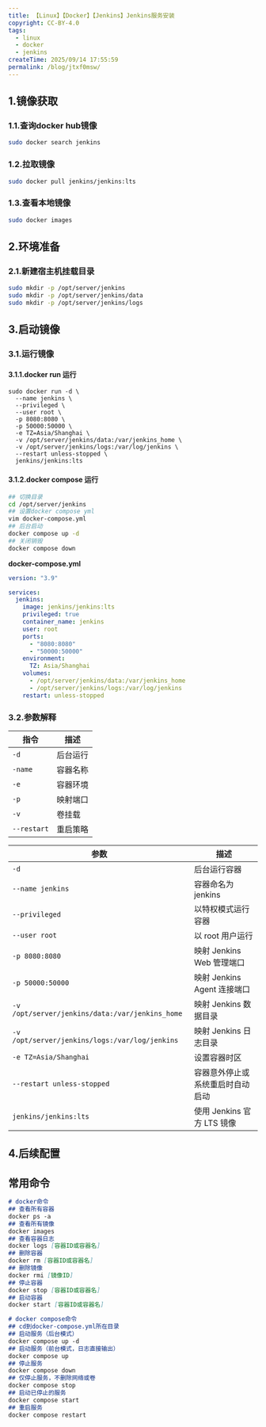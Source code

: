 ```yaml
---
title: 【Linux】【Docker】【Jenkins】Jenkins服务安装
copyright: CC-BY-4.0
tags:
  - linux
  - docker
  - jenkins
createTime: 2025/09/14 17:55:59
permalink: /blog/jtxf0msw/
---
```


## 1.镜像获取

### 1.1.查询docker hub镜像

```bash
sudo docker search jenkins
```

### 1.2.拉取镜像

```bash
sudo docker pull jenkins/jenkins:lts
```

### 1.3.查看本地镜像

```bash
sudo docker images
```

## 2.环境准备
### 2.1.新建宿主机挂载目录

```bash
sudo mkdir -p /opt/server/jenkins
sudo mkdir -p /opt/server/jenkins/data
sudo mkdir -p /opt/server/jenkins/logs
```

## 3.启动镜像

### 3.1.运行镜像
#### 3.1.1.docker run 运行

```shell
sudo docker run -d \
  --name jenkins \
  --privileged \
  --user root \
  -p 8080:8080 \
  -p 50000:50000 \
  -e TZ=Asia/Shanghai \
  -v /opt/server/jenkins/data:/var/jenkins_home \
  -v /opt/server/jenkins/logs:/var/log/jenkins \
  --restart unless-stopped \
  jenkins/jenkins:lts
```
#### 3.1.2.docker compose 运行

```bash
## 切换目录
cd /opt/server/jenkins
## 设置docker compose yml
vim docker-compose.yml
## 后台启动
docker compose up -d
## 关闭销毁
docker compose down
```

**docker-compose.yml**

```yaml
version: "3.9"

services:
  jenkins:
    image: jenkins/jenkins:lts
    privileged: true
    container_name: jenkins
    user: root
    ports:
      - "8080:8080"
      - "50000:50000"
    environment:
      TZ: Asia/Shanghai
    volumes:
      - /opt/server/jenkins/data:/var/jenkins_home
      - /opt/server/jenkins/logs:/var/log/jenkins
    restart: unless-stopped
```

### 3.2.参数解释

| 指令        | 描述     |
| ----------- | -------- |
| `-d`        | 后台运行 |
| `-name`     | 容器名称 |
| `-e`        | 容器环境 |
| `-p`        | 映射端口 |
| `-v`        | 卷挂载   |
| `--restart` | 重启策略 |

| 参数                                            | 描述                             |
| ----------------------------------------------- | -------------------------------- |
| `-d`                                            | 后台运行容器                     |
| `--name jenkins`                                | 容器命名为 jenkins               |
| `--privileged`                                  | 以特权模式运行容器               |
| `--user root`                                   | 以 root 用户运行                 |
| `-p 8080:8080`                                  | 映射 Jenkins Web 管理端口        |
| `-p 50000:50000`                                | 映射 Jenkins Agent 连接端口      |
| `-v /opt/server/jenkins/data:/var/jenkins_home` | 映射 Jenkins 数据目录            |
| `-v /opt/server/jenkins/logs:/var/log/jenkins`  | 映射 Jenkins 日志目录            |
| `-e TZ=Asia/Shanghai`                           | 设置容器时区                     |
| `--restart unless-stopped`                      | 容器意外停止或系统重启时自动启动 |
| `jenkins/jenkins:lts`                           | 使用 Jenkins 官方 LTS 镜像       |

## 4.后续配置



## 常用命令

```markdown
# docker命令
## 查看所有容器
docker ps -a
## 查看所有镜像
docker images
## 查看容器日志
docker logs [容器ID或容器名]
## 删除容器
docker rm [容器ID或容器名]
## 删除镜像
docker rmi [镜像ID]
## 停止容器
docker stop [容器ID或容器名]
## 启动容器
docker start [容器ID或容器名]

# docker compose命令
## cd到docker-compose.yml所在目录
## 启动服务（后台模式）
docker compose up -d
## 启动服务（前台模式，日志直接输出）
docker compose up
## 停止服务
docker compose down
## 仅停止服务，不删除网络或卷
docker compose stop
## 启动已停止的服务
docker compose start
## 重启服务
docker compose restart
```

